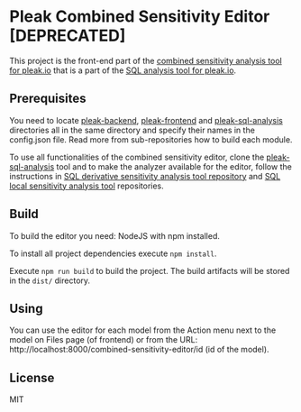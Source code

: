 # Pleak Combined Sensitivity Editor [DEPRECATED]

This project is the front-end part of the [combined sensitivity analysis tool for pleak.io](https://github.com/pleak-tools/pleak-sql-analysis/tree/master/banach) that is a part of the [SQL analysis tool for pleak.io](https://github.com/pleak-tools/pleak-sql-analysis).

## Prerequisites

You need to locate [pleak-backend](https://github.com/pleak-tools/pleak-backend), [pleak-frontend](https://github.com/pleak-tools/pleak-frontend) and [pleak-sql-analysis](https://github.com/pleak-tools/pleak-sql-analysis) directories all in the same directory and specify their names in the config.json file.
Read more from sub-repositories how to build each module.

To use all functionalities of the combined sensitivity editor, clone the [pleak-sql-analysis](https://github.com/pleak-tools/pleak-sql-analysis) tool and to make the analyzer available for the editor, follow the instructions in [SQL derivative sensitivity analysis tool repository](https://github.com/pleak-tools/pleak-sql-analysis/tree/master/banach) and [SQL local sensitivity analysis tool](https://github.com/pleak-tools/pleak-sql-analysis/tree/master/localsensitivity-cabal) repositories.

## Build

To build the editor you need: NodeJS with npm installed.

To install all project dependencies execute `npm install`.

Execute `npm run build` to build the project. The build artifacts will be stored in the `dist/` directory.

## Using

You can use the editor for each model from the Action menu next to the model on Files page (of frontend) or from the URL: http://localhost:8000/combined-sensitivity-editor/id (id of the model).

## License

MIT
